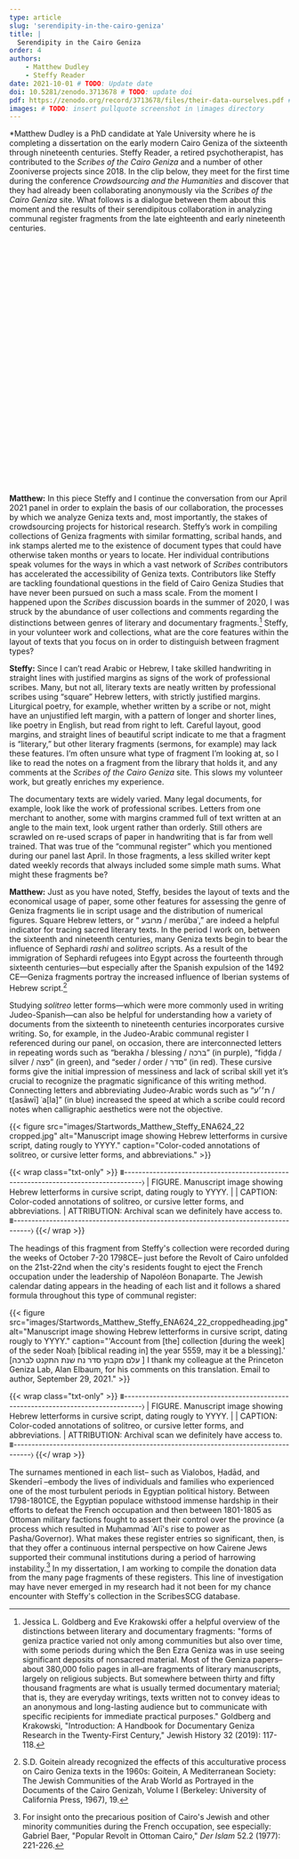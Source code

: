 ```yaml
---
type: article
slug: 'serendipity-in-the-cairo-geniza'
title: |
  Serendipity in the Cairo Geniza
order: 4
authors:
    - Matthew Dudley
    - Steffy Reader
date: 2021-10-01 # TODO: Update date
doi: 10.5281/zenodo.3713678 # TODO: update doi
pdf: https://zenodo.org/record/3713678/files/their-data-ourselves.pdf # TODO: update pdf link
images: # TODO: insert pullquote screenshot in \images directory
---
```


*Matthew Dudley is a PhD candidate at Yale University where he is completing a dissertation on the early modern Cairo Geniza of the sixteenth through nineteenth centuries. Steffy Reader, a retired psychotherapist, has contributed to the *Scribes of the Cairo Geniza* and a number of other Zooniverse projects since 2018. In the clip below, they meet for the first time during the conference *Crowdsourcing and the Humanities* and discover that they had already been collaborating anonymously via the *Scribes of the Cairo Geniza* site. What follows is a dialogue between them about this moment and the results of their serendipitous collaboration in analyzing communal register fragments from the late eighteenth and early nineteenth centuries.

<!-- Timestamped Kaltura snippet from 44:30-48:17 -->
<script src="https://cdnapisec.kaltura.com/p/1449362/sp/144936200/embedIframeJs/uiconf_id/14292362/partner_id/1449362"></script> 
<div id="kaltura_player_1621444219" style="width: 720px; height: 441px;"></div>
<script>
  kWidget.embed({
    "targetId": "kaltura_player_1621444219",
    "wid": "_1449362",
    "uiconf_id": 14292362,
    "flashvars": {
      "mediaProxy.mediaPlayFrom" : "2670",
  "mediaProxy.mediaPlayTo" : "2940",
  },
    "cache_st": 1621444219,
    "entry_id": "1_w2r5byk1"
  });
</script>


**Matthew:** In this piece Steffy and I continue the conversation from our April 2021 panel in order to explain the basis of our collaboration, the processes by which we analyze Geniza texts and, most importantly, the stakes of crowdsourcing projects for historical research. Steffy’s work in compiling collections of Geniza fragments with similar formatting, scribal hands, and ink stamps alerted me to the existence of document types that could have otherwise taken months or years to locate. Her individual contributions speak volumes for the ways in which a vast network of *Scribes* contributors has accelerated the accessibility of Geniza texts. Contributors like Steffy are tackling foundational questions in the field of Cairo Geniza Studies that have never been pursued on such a mass scale. From the moment I happened upon the *Scribes* discussion boards in the summer of 2020, I was struck by the abundance of user collections and comments regarding the distinctions between genres of literary and documentary fragments.[^1] Steffy, in your volunteer work and collections, what are the core features within the layout of texts that you focus on in order to distinguish between fragment types?

**Steffy:** Since I can’t read Arabic or Hebrew, I take skilled handwriting in straight lines with justified margins as signs of the work of professional scribes. Many, but not all, literary texts are neatly written by professional scribes using “square” Hebrew letters, with strictly justified margins. Liturgical poetry, for example, whether written by a scribe or not, might have an unjustified left margin, with a pattern of longer and shorter lines, like poetry in English, but read from right to left. Careful layout, good margins, and straight lines of beautiful script indicate to me that a fragment is “literary,” but other literary fragments (sermons, for example) may lack these features. I’m often unsure what type of fragment I’m looking at, so I like to read the notes on a fragment from the library that holds it, and any comments at the *Scribes of the Cairo Geniza* site. This slows my volunteer work, but greatly enriches my experience.

The documentary texts are widely varied. Many legal documents, for example, look like the work of professional scribes. Letters from one merchant to another, some with margins crammed full of text written at an angle to the main text, look urgent rather than orderly. Still others are scrawled on re-used scraps of paper in handwriting that is far from well trained. That was true of the “communal register” which you mentioned during our panel last April. In those fragments, a less skilled writer kept dated weekly records that always included some simple math sums. What might these fragments be?

**Matthew:** Just as you have noted, Steffy, besides the layout of texts and the economical usage of paper, some other features for assessing the genre of Geniza fragments lie in script usage and the distribution of numerical figures. Square Hebrew letters, or “ מרובע / merūbaʿ,” are indeed a helpful indicator for tracing sacred literary texts. In the period I work on, between the sixteenth and nineteenth centuries, many Geniza texts begin to bear the influence of Sephardi *rashi* and *solitreo* scripts. As a result of the immigration of Sephardi refugees into Egypt across the fourteenth through sixteenth centuries—but especially after the Spanish expulsion of the 1492 CE—Geniza fragments portray the increased influence of Iberian systems of Hebrew script.[^2]

Studying *solitreo* letter forms—which were more commonly used in writing Judeo-Spanish—can also be helpful for understanding how a variety of documents from the sixteenth to nineteenth centuries incorporates cursive writing. So, for example, in the Judeo-Arabic communal register I referenced during our panel, on occasion, there are interconnected letters in repeating words such as “berakha / blessing / ברכה” (in purple), “fiḍḍa / silver / פצה” (in green), and “seder / order / סדר” (in red). These cursive forms give the initial impression of messiness and lack of scribal skill yet it’s crucial to recognize the pragmatic significance of this writing method. Connecting letters and abbreviating Judeo-Arabic words such as “ת׳׳ע / t[asāwī] ʿa[la]” (in blue) increased the speed at which a scribe could record notes when calligraphic aesthetics were not the objective.


{{< figure src="images/Startwords_Matthew_Steffy_ENA624_22 cropped.jpg" alt="Manuscript image showing Hebrew letterforms in cursive script, dating rougly to YYYY." caption="Color-coded annotations of solitreo, or cursive letter forms, and abbreviations." >}}

{{< wrap class="txt-only" >}}
⩩-----------------------------------------------------------------------------------⟩
| FIGURE. Manuscript image showing Hebrew letterforms in cursive script, dating rougly to YYYY.
|
| CAPTION: Color-coded annotations of solitreo, or cursive letter forms, and abbreviations.
| ATTRIBUTION: Archival scan we definitely have access to.
⩩-----------------------------------------------------------------------------------⟩
{{</ wrap >}}

The headings of this fragment from Steffy's collection were recorded during the weeks of October 7-20 1798CE– just before the Revolt of Cairo unfolded on the 21st-22nd when the city's residents fought to eject the French occupation under the leadership of Napoléon Bonaparte. The Jewish calendar dating appears in the heading of each list and it follows a shared formula throughout this type of communal register:

{{< figure src="images/Startwords_Matthew_Steffy_ENA624_22_croppedheading.jpg" alt="Manuscript image showing Hebrew letterforms in cursive script, dating rougly to YYYY." caption="'Account from [the] collection [during the week] of the seder Noaḥ [biblical reading in] the year 5559, may it be a blessing].' [עלם מקבוץ סדר נח שנת התקנט לברכה ] I thank my colleague at the Princeton Geniza Lab, Alan Elbaum, for his comments on this translation. Email to author, September 29, 2021." >}}

{{< wrap class="txt-only" >}}
⩩-----------------------------------------------------------------------------------⟩
| FIGURE. Manuscript image showing Hebrew letterforms in cursive script, dating rougly to YYYY.
|
| CAPTION: Color-coded annotations of solitreo, or cursive letter forms, and abbreviations.
| ATTRIBUTION: Archival scan we definitely have access to.
⩩-----------------------------------------------------------------------------------⟩
{{</ wrap >}}

The surnames mentioned in each list– such as Vialobos, Ḥadād, and Skenderī –embody the lives of individuals and families who experienced one of the most turbulent periods in Egyptian political history. Between 1798-1801CE, the Egyptian populace withstood immense hardship in their efforts to defeat the French occupation and then between 1801-1805 as Ottoman military factions fought to assert their control over the province (a process which resulted in Muḥammad ʿAlī's rise to power as Pasha/Governor). What makes these register entries so significant, then, is that they offer a continuous internal perspective on how Cairene Jews supported their communal institutions during a period of harrowing instability.[^6] In my dissertation, I am working to compile the donation data from the many page fragments of these registers. This line of investigation may have never emerged in my research had it not been for my chance encounter with Steffy's collection in the ScribesSCG database.

[^1]: Jessica L. Goldberg and Eve Krakowski offer a helpful overview of the distinctions between literary and documentary fragments: "forms of geniza practice varied not only among communities but also over time, with some periods during which the Ben Ezra Geniza was in use seeing significant deposits of nonsacred material. Most of the Geniza papers–about 380,000 folio pages in all–are fragments of literary manuscripts, largely on religious subjects. But somewhere between thirty and fifty thousand fragments are what is usually termed documentary material; that is, they are everyday writings, texts written not to convey ideas to an anonymous and long-lasting audience but to communicate with specific recipients for immediate practical purposes." Goldberg and Krakowski, "Introduction: A Handbook for Documentary Geniza Research in the Twenty-First Century," Jewish History 32 (2019): 117-118.

[^2]: S.D. Goitein already recognized the effects of this acculturative process on Cairo Geniza texts in the 1960s: Goitein, A Mediterranean Society: The Jewish Communities of the Arab World as Portrayed in the Documents of the Cairo Genizah, Volume I (Berkeley: University of California Press, 1967), 19.

[^3]: When "berakha / blessing" does not appear in the heading of these specific entries it can refer to the week of the final parsha reading "[Ve-Zot Ha-]Berakha."

[^4]: The abbreviation "ת׳׳ע / t[asāwī] ʿa[la]" in Judeo-Arabic translates as "amounting to" and thus precedes many numerical values (in this case to introduce monetary contributions).

[^6]: For insight onto the precarious position of Cairo's Jewish and other minority communities during the French occupation, see especially: Gabriel Baer, "Popular Revolt in Ottoman Cairo," *Der Islam* 52.2 (1977): 221-226.